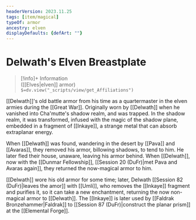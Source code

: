 ```yaml
---
headerVersion: 2023.11.25
tags: [item/magical]
typeOf: armor
ancestry: elven
displayDefaults: {defArt: ""}
---
```

# Delwath's Elven Breastplate
>[!info]+ Information  
> ([[Elves|elven]] armor)  
> `$=dv.view("_scripts/view/get_Affiliations")`

[[Delwath]]'s old battle armor from his time as a quartermaster in the elven armies during the [[Great War]]. Originally worn by [[Delwath]] when he vanished into Cha'mutte's shadow realm, and was trapped. In the shadow realm, it was transformed, infused with the magic of the shadow plane, embedded in a fragment of [[Inkaye]], a strange metal that can absorb extraplanar energy. 

When [[Delwath]] was found, wandering in the desert by [[Pava]] and [[Avaras]], they removed his armor, billowing shadows, to tend to him. He later fled their house, unaware, leaving his armor behind. When [[Delwath]], now with the [[Dunmar Fellowship]], [[Session 20 (DuFr)|met Pava and Avaras again]], they returned the now-magical armor to him. 

[[Delwath]] wore his old armor for some time; later, Delwath [[Session 82 (DuFr)|leaves the amor]] with [[Umli]], who removes the [[Inkaye]] fragment and purifies it, so it can take a new enchantment, returning the now non-magical armor to [[Delwath]]. The [[Inkaye]] is later used by [[Faldrak Bronzehammer|Faldrak]] to [[Session 87 (DuFr)|construct the planar prism]] at the [[Elemental Forge]]. 